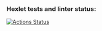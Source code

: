 ### Hexlet tests and linter status:
[![Actions Status](https://github.com/Django015/frontend-project-44/workflows/hexlet-check/badge.svg)](https://github.com/Django015/frontend-project-44/actions)
